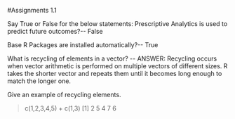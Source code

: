 #Assignments 1.1

Say True or False for the below statements: 
Prescriptive Analytics is used to predict future outcomes?-- False

Base R Packages are installed automatically?-- True

What is recycling of elements in a vector? --
ANSWER: Recycling occurs when vector arithmetic is performed on multiple vectors of different sizes.
R takes the shorter vector and repeats them until it becomes long enough to match the longer one.

Give an example of recycling elements.
> c(1,2,3,4,5) + c(1,3)
[1] 2 5 4 7 6
